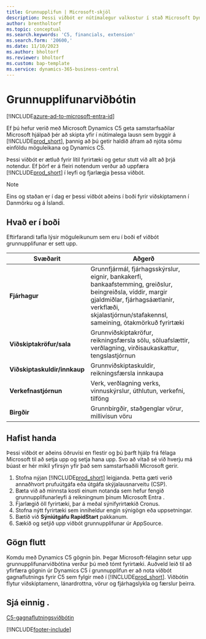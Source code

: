 ```yaml
---
title: Grunnupplifun | Microsoft-skjöl
description: Þessi viðbót er nútímalegur valkostur í stað Microsoft Dynamics C5.
author: brentholtorf
ms.topic: conceptual
ms.search.keywords: 'C5, financials, extension'
ms.search.form: '20600,'
ms.date: 11/10/2023
ms.author: bholtorf
ms.reviewer: bholtorf
ms.custom: bap-template
ms.service: dynamics-365-business-central
---
```


# <a name="the-basic-experience-extension"></a>Grunnupplifunarviðbótin

[!INCLUDE[azure-ad-to-microsoft-entra-id](~/../shared-content/shared/azure-ad-to-microsoft-entra-id.md)]

Ef þú hefur verið með Microsoft Dynamics C5 geta samstarfsaðilar Microsoft hjálpað þér að skipta yfir í nútímalega lausn sem byggir á [!INCLUDE[prod_short](includes/prod_short.md)], þannig að þú getir haldið áfram að njóta sömu einföldu möguleikana og Dynamics C5.

Þessi viðbót er ætluð fyrir lítil fyrirtæki og getur stutt við allt að þrjá notendur. Ef þörf er á fleiri notendum verður að uppfæra [!INCLUDE[prod_short](includes/prod_short.md)] í leyfi og fjarlægja þessa viðbót.

> [!NOTE]
> Eins og staðan er í dag er þessi viðbót aðeins í boði fyrir viðskiptamenn í Danmörku og á Íslandi.

## <a name="whats-available"></a>Hvað er í boði

Eftirfarandi tafla lýsir möguleikunum sem eru í boði ef viðbót grunnupplifunar er sett upp.

|Svæðarit  |Aðgerð  |
|---------|---------|
|**Fjárhagur** |Grunnfjármál, fjárhagsskýrslur, eignir, bankakerfi, bankaafstemming, greiðslur, beingreiðsla, víddir, margir gjaldmiðlar, fjárhagsáætlanir, verkflæði, skjalastjórnun/stafakennsl, sameining, ótakmörkuð fyrirtæki|
|**Viðskiptakröfur/sala** |Grunnviðskiptakröfur, reikningsfærsla sölu, söluafslættir, verðlagning, virðisaukaskattur, tengslastjórnun |
|**Viðskiptaskuldir/innkaup** |Grunnviðskiptaskuldir, reikningsfærsla innkaupa |
|**Verkefnastjórnun** |Verk, verðlagning verks, vinnuskýrslur, úthlutun, verkefni, tilföng |
|**Birgðir** |Grunnbirgðir, staðgenglar vörur, millivísun vöru |

## <a name="getting-started"></a>Hafist handa

Þessi viðbót er aðeins öðruvísi en flestir og þú þarft hjálp frá félaga Microsoft til að setja upp og setja hana upp. Svo að vitað sé við hverju má búast er hér mikil yfirsýn yfir það sem samstarfsaðili Microsoft gerir.

1. Stofna nýjan [!INCLUDE[prod_short](includes/prod_short.md)] leigjanda. Þetta gæti verið annaðhvort prufuútgáfa eða útgáfa skýjalausnarveitu (CSP).
2. Bæta við að minnsta kosti einum notanda sem hefur fengið grunnupplifunarleyfi á reikningnum þínum Microsoft Entra .
3. Fjarlægið öll fyrirtæki, þar á meðal sýnifyrirtækið Cronus.
4. Stofna nýtt fyrirtæki sem inniheldur engin sýnigögn eða uppsetningar.
5. Bætið við **Sýniútgáfu RapidStart** pakkanum. <!--what does the package contain?-->
6. Sækið og setjið upp viðbót grunnupplifunar úr AppSource.

## <a name="migrating-data"></a>Gögn flutt

Komdu með Dynamics C5 gögnin þín. Þegar Microsoft-félaginn setur upp grunnupplifunarviðbótina verður þú með tómt fyrirtæki. Auðveld leið til að yfirfæra gögnin úr Dynamics C5 í grunnupplifun er að nota viðbót gagnaflutnings fyrir C5 sem fylgir með í [!INCLUDE[prod_short](includes/prod_short.md)]. Viðbótin flytur viðskiptamenn, lánardrottna, vörur og fjárhagslykla og færslur þeirra.

## <a name="see-also"></a>Sjá einnig .

[C5-gagnaflutningsviðbótin](ui-extensions-c5-data-migration.md)  

[!INCLUDE[footer-include](includes/footer-banner.md)]
